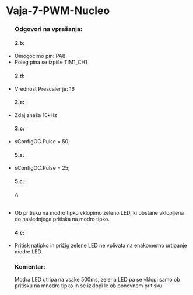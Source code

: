 # Vaja-7-PWM-Nucleo
<ul>
  <h3>Odgovori na vprašanja:</h3>
    <h4>2.b: </h4>
      <li>Omogočimo pin: PA8</li>
      <li>Poleg pina se izpiše TIM1_CH1</li>
    <h4>2.d:</h4>
      <li>Vrednost Prescaler je: 16</li>
    <h4>2.e:</h4>
      <li>Zdaj znaša 10kHz</li>
    <h4>3.c:</h4>
      <li>sConfigOC.Pulse = 50;</li>
    <h4>5.a:</h4>
      <li>sConfigOC.Pulse = 25;</li>
    <h4>5.c:</h4>
      <h6>A</h6>
        <li>Ob pritisku na modro tipko vklopimo zeleno LED, ki obstane vklopljena do naslednjega pritiska na modro tipko.</li> 
    <h4>4.c:</h4>
      <li>Pritisk natipko in prižig zelene LED ne vplivata na enakomerno urtipanje modre LED.</li> 
</ul>

<ul>
  <h3>Komentar:</h3>
  <p>
    Modra LED utripa na vsake 500ms, zelena LED pa se vklopi samo ob pritisku na mnodro tipko in se izklopi le ob ponovnem pritisku.
  </p>
</ul>
